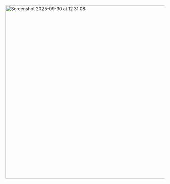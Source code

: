 <img width="527" height="548" alt="Screenshot 2025-09-30 at 12 31 08" src="https://github.com/user-attachments/assets/245ad7fd-8ba1-45e4-a446-1a45cac6e80a" />
